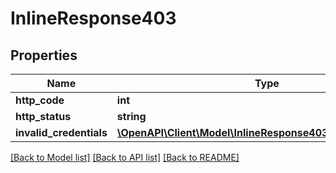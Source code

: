 # InlineResponse403

## Properties
Name | Type | Description | Notes
------------ | ------------- | ------------- | -------------
**http_code** | **int** |  | [optional] 
**http_status** | **string** |  | [optional] 
**invalid_credentials** | [**\OpenAPI\Client\Model\InlineResponse403InvalidCredentials**](InlineResponse403InvalidCredentials.md) |  | [optional] 

[[Back to Model list]](../README.md#documentation-for-models) [[Back to API list]](../README.md#documentation-for-api-endpoints) [[Back to README]](../README.md)


